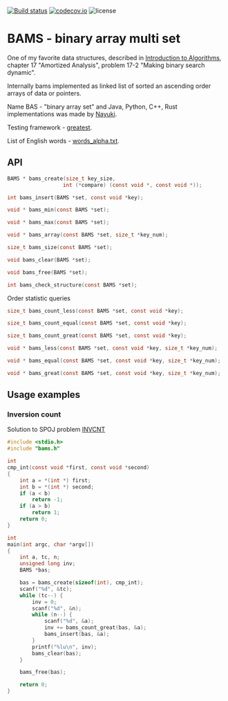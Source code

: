 [![Build status](https://ci.appveyor.com/api/projects/status/github/JulStrat/bams?svg=true)](https://ci.appveyor.com/project/JulStrat/bams)
[![codecov.io](https://codecov.io/github/JulStrat/bams/coverage.svg?branch=master)](https://codecov.io/github/JulStrat/bams?branch=master)
![license](https://img.shields.io/github/license/JulStrat/bams)

# BAMS - binary array multi set

One of my favorite data structures, 
described in [Introduction to Algorithms](https://en.wikipedia.org/wiki/Introduction_to_Algorithms), 
chapter 17 "Amortized Analysis", problem 17-2 "Making binary search dynamic".

Internally bams implemented as linked list of sorted an ascending order arrays of data or pointers.

Name BAS - "binary array set" and Java, Python, C++, Rust implementations 
was made by [Nayuki](https://www.nayuki.io/page/binary-array-set).

Testing framework - [greatest](https://github.com/silentbicycle/greatest).

List of English words - [words_alpha.txt](https://github.com/dwyl/english-words).

## API
``` C
BAMS * bams_create(size_t key_size,
				  int (*compare) (const void *, const void *));

int bams_insert(BAMS *set, const void *key);

void * bams_min(const BAMS *set);

void * bams_max(const BAMS *set);

void * bams_array(const BAMS *set, size_t *key_num);

size_t bams_size(const BAMS *set);

void bams_clear(BAMS *set);

void bams_free(BAMS *set);

int bams_check_structure(const BAMS *set);	
```
Order statistic queries
``` C
size_t bams_count_less(const BAMS *set, const void *key);

size_t bams_count_equal(const BAMS *set, const void *key);

size_t bams_count_great(const BAMS *set, const void *key);

void * bams_less(const BAMS *set, const void *key, size_t *key_num);

void * bams_equal(const BAMS *set, const void *key, size_t *key_num);

void * bams_great(const BAMS *set, const void *key, size_t *key_num);
```

## Usage examples

### Inversion count
Solution to SPOJ problem [INVCNT](https://www.spoj.com/problems/INVCNT/)
``` C
#include <stdio.h>
#include "bams.h"

int
cmp_int(const void *first, const void *second)
{
    int a = *(int *) first;
    int b = *(int *) second;
    if (a < b)
        return -1;
    if (a > b)
        return 1;
    return 0;
}

int
main(int argc, char *argv[])
{
    int a, tc, n;
    unsigned long inv;
    BAMS *bas;

    bas = bams_create(sizeof(int), cmp_int);
    scanf("%d", &tc);
    while (tc--) {
        inv = 0;
        scanf("%d", &n);
        while (n--) {
            scanf("%d", &a);
            inv += bams_count_great(bas, &a);
            bams_insert(bas, &a);
        }
        printf("%lu\n", inv);
        bams_clear(bas);
    }

    bams_free(bas);

    return 0;
}
```